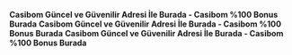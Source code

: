 **Casibom Güncel ve Güvenilir Adresi İle Burada - Casibom %100 Bonus Burada**
**Casibom Güncel ve Güvenilir Adresi İle Burada - Casibom %100 Bonus Burada**
**Casibom Güncel ve Güvenilir Adresi İle Burada - Casibom %100 Bonus Burada**

